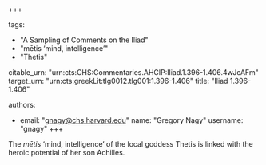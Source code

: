 +++

tags:
- "A Sampling of Comments on the Iliad"
- "mētis ‘mind, intelligence’"
- "Thetis"

citable_urn: "urn:cts:CHS:Commentaries.AHCIP:Iliad.1.396-1.406.4wJcAFm"
target_urn: "urn:cts:greekLit:tlg0012.tlg001:1.396-1.406"
title: "Iliad 1.396-1.406"

authors:
- email: "gnagy@chs.harvard.edu"
  name: "Gregory Nagy"
  username: "gnagy"
+++

<p>The <em>mētis</em> ‘mind, intelligence’ of the local goddess Thetis is linked with the heroic potential of her son Achilles. </p>